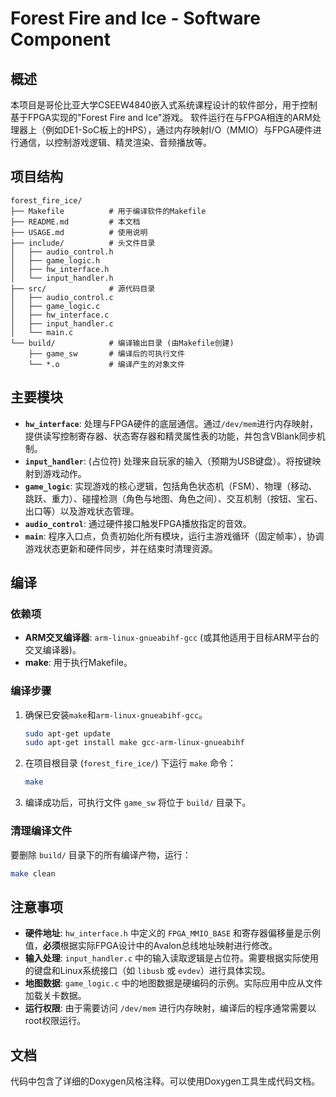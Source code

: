 # Forest Fire and Ice - Software Component

## 概述

本项目是哥伦比亚大学CSEEW4840嵌入式系统课程设计的软件部分，用于控制基于FPGA实现的"Forest Fire and Ice"游戏。
软件运行在与FPGA相连的ARM处理器上（例如DE1-SoC板上的HPS），通过内存映射I/O（MMIO）与FPGA硬件进行通信，以控制游戏逻辑、精灵渲染、音频播放等。

## 项目结构

```
forest_fire_ice/
├── Makefile          # 用于编译软件的Makefile
├── README.md         # 本文档
├── USAGE.md          # 使用说明
├── include/          # 头文件目录
│   ├── audio_control.h
│   ├── game_logic.h
│   ├── hw_interface.h
│   └── input_handler.h
├── src/              # 源代码目录
│   ├── audio_control.c
│   ├── game_logic.c
│   ├── hw_interface.c
│   ├── input_handler.c
│   └── main.c
└── build/            # 编译输出目录 (由Makefile创建)
    ├── game_sw       # 编译后的可执行文件
    └── *.o           # 编译产生的对象文件
```

## 主要模块

- **`hw_interface`**: 处理与FPGA硬件的底层通信。通过`/dev/mem`进行内存映射，提供读写控制寄存器、状态寄存器和精灵属性表的功能，并包含VBlank同步机制。
- **`input_handler`**: (占位符) 处理来自玩家的输入（预期为USB键盘）。将按键映射到游戏动作。
- **`game_logic`**: 实现游戏的核心逻辑，包括角色状态机（FSM）、物理（移动、跳跃、重力）、碰撞检测（角色与地图、角色之间）、交互机制（按钮、宝石、出口等）以及游戏状态管理。
- **`audio_control`**: 通过硬件接口触发FPGA播放指定的音效。
- **`main`**: 程序入口点，负责初始化所有模块，运行主游戏循环（固定帧率），协调游戏状态更新和硬件同步，并在结束时清理资源。

## 编译

### 依赖项

- **ARM交叉编译器**: `arm-linux-gnueabihf-gcc` (或其他适用于目标ARM平台的交叉编译器)。
- **make**: 用于执行Makefile。

### 编译步骤

1.  确保已安装`make`和`arm-linux-gnueabihf-gcc`。
    ```bash
    sudo apt-get update
    sudo apt-get install make gcc-arm-linux-gnueabihf
    ```
2.  在项目根目录 (`forest_fire_ice/`) 下运行 `make` 命令：
    ```bash
    make
    ```
3.  编译成功后，可执行文件 `game_sw` 将位于 `build/` 目录下。

### 清理编译文件

要删除 `build/` 目录下的所有编译产物，运行：
```bash
make clean
```

## 注意事项

- **硬件地址**: `hw_interface.h` 中定义的 `FPGA_MMIO_BASE` 和寄存器偏移量是示例值，**必须**根据实际FPGA设计中的Avalon总线地址映射进行修改。
- **输入处理**: `input_handler.c` 中的输入读取逻辑是占位符。需要根据实际使用的键盘和Linux系统接口（如 `libusb` 或 `evdev`）进行具体实现。
- **地图数据**: `game_logic.c` 中的地图数据是硬编码的示例。实际应用中应从文件加载关卡数据。
- **运行权限**: 由于需要访问 `/dev/mem` 进行内存映射，编译后的程序通常需要以root权限运行。

## 文档

代码中包含了详细的Doxygen风格注释。可以使用Doxygen工具生成代码文档。

